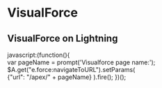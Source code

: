# VisualForce

## VisualForce on Lightning
javascript:(function(){      
    var pageName = prompt('Visualforce page name:');      
    $A.get("e.force:navigateToURL").setParams(         
          {"url": "/apex/" + pageName}
          ).fire();
          })();
